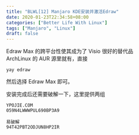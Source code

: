 ```yaml
---
title: "BLWL[12] Manjaro KDE安装并激活Edraw"
date: 2020-01-23T22:34:58+08:00
categories: ["Better Life With Linux"]
tags: ["Manjaro", "Linux"]
draft: false
---
```


Edraw Max 的跨平台性使其成为了 Visio 很好的替代品  
ArchLinux 的 AUR 源里就有，直接  
    
    yay edraw
    
然后选择 Edraw Max 即可。  
    
安装完成后还需要破解一下，这里提供两组  
    
    YPOJIE.COM
    059N4LWWWPUL690BP3A9
       
    易破解
    94T42PBT2ODJUN8HP2IR

